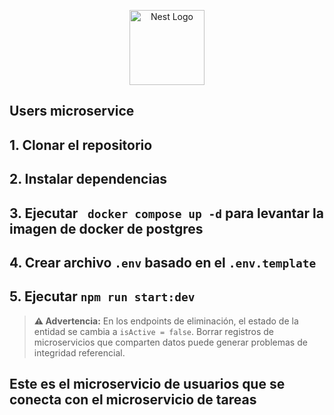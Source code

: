<p align="center">
  <a href="http://nestjs.com/" target="blank"><img src="https://nestjs.com/img/logo-small.svg" width="120" alt="Nest Logo" /></a>
</p>

## Users microservice

## 1. Clonar el repositorio

## 2. Instalar dependencias

## 3. Ejecutar ` docker compose up -d` para levantar la imagen de docker de postgres

## 4. Crear archivo `.env` basado en el `.env.template`

## 5. Ejecutar `npm run start:dev`

> **⚠️ Advertencia:** En los endpoints de eliminación, el estado de la entidad se cambia a `isActive = false`. Borrar registros de microservicios que comparten datos puede generar problemas de integridad referencial.

## Este es el microservicio de usuarios que se conecta con el microservicio de tareas
